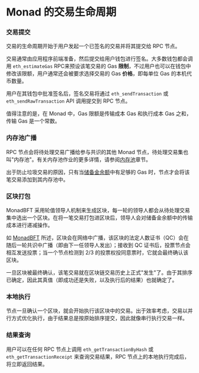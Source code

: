 # Monad 的交易生命周期

### 交易提交 <a href="#block-22af2c5f82f043228d62ccbe7d8ad026" id="block-22af2c5f82f043228d62ccbe7d8ad026"></a>

交易的生命周期开始于用户发起一个已签名的交易并将其提交给 RPC 节点。

交易通常由应用程序前端准备，然后提交给用户钱包进行签名。大多数钱包都会调用 `eth_estimateGas` RPC来预设该笔交易的 Gas **限制**，不过用户也可以在钱包中修改该限额，用户通常还会被要求选择交易的 Gas **价格**，即每单位 Gas 的本机代币数量。

用户在其钱包中批准签名后，签名交易将通过 `eth_sendTransaction` 或 `eth_sendRawTransaction` API 调用提交到 RPC 节点。

值得注意的是，在 Monad 中，Gas 限额是传输成本 Gas 和执行成本 Gas 之和，传输 Gas 是一个常数。

### 内存池广播 <a href="#block-657dc51bf3b540e3ba2aaad028492ebf" id="block-657dc51bf3b540e3ba2aaad028492ebf"></a>

RPC 节点会将待处理交易广播给参与共识的其他 Monad 节点，待处理交易集也叫"内存池"。有关内存池作业的更多详情，请参阅[内存池](consensus/shared-mempool.md)章节。

出于防止垃圾交易的原因，只有当[储备金余额](consensus/carriage-cost-and-reserve-balance.md)中有足够的 Gas 时，节点才会将该笔交易添加到其内存池中。

### 区块打包 <a href="#block-4f4825341e524560986b525f079e828d" id="block-4f4825341e524560986b525f079e828d"></a>

MonadBFT 采用轮值领导人机制来生成区块，每一轮的领导人都会从待处理交易集中选出一个区块。在将一笔交易打包进区块后，领导人会对储备金余额中的传输成本进行递减操作。

如 [MonadBFT](consensus/monadbft.md) 所述，区块会在网络中广播，该区块的法定人数证书（QC）会在随后一轮共识中广播（即由下一任领导人发出）；接收到 QC 证书后，投票节点会相互发送投票；当一个节点检测到 2/3 的投票权投同意票时，它就会最终确认该区块。

一旦区块被最终确认，该笔交易就在区块链交易历史上正式"发生"了。由于其排序已确定，因此其真值（即成功还是失败，以及执行后的结果）也就确定了。

### 本地执行 <a href="#block-fbd2d4f7131a40519c852bc20a1b451c" id="block-fbd2d4f7131a40519c852bc20a1b451c"></a>

节点一旦确认一个区块，就会开始执行该区块中的交易。出于效率考虑，交易以并行方式优化执行，由于结果总是按原始排序提交，因此就像串行执行交易一样。

### 结果查询 <a href="#block-0432fa8485ec4af5a93af1d14b51beef" id="block-0432fa8485ec4af5a93af1d14b51beef"></a>

用户可以在任何 RPC 节点上调用 `eth_getTransactionByHash` 或 `eth_getTransactionReceipt` 来查询交易结果，RPC 节点上的本地执行完成后，将立即返回结果。
